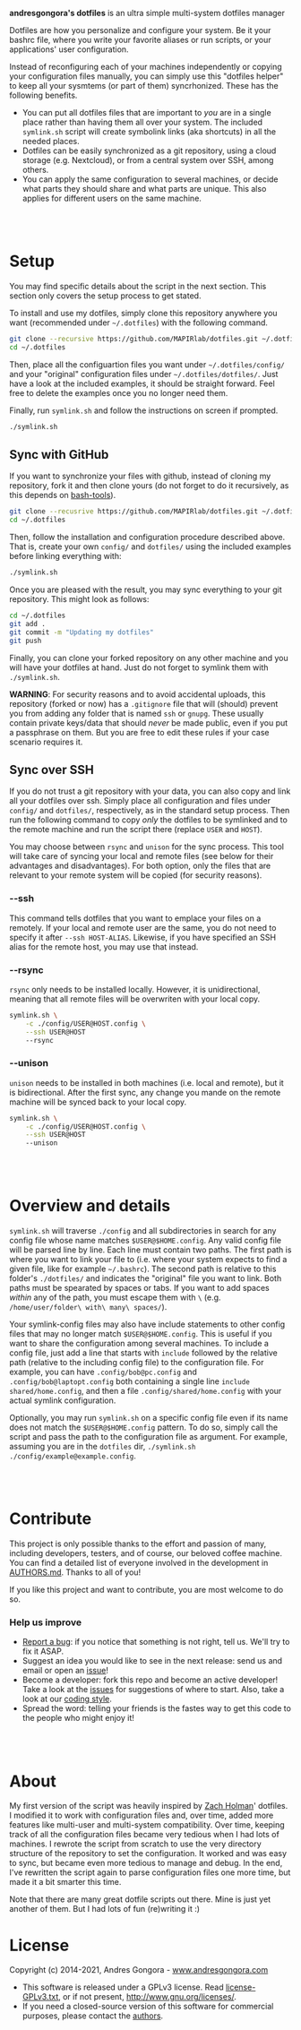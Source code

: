 **andresgongora's dotfiles** is an ultra simple multi-system dotfiles manager
  
Dotfiles are how you personalize and configure your system. Be it your bashrc
file, where you write your favorite aliases or run scripts, or your 
applications' user configuration.

Instead of reconfiguring each of your machines independently or copying your
configuration files manually, you can simply use this "dotfiles helper"
to keep all your sysmtems (or part of them) syncrhonized. These has the
following benefits.

- You can put all dotfiles files that are important to _you_ are in a single
  place rather than having them all over your system. The included `symlink.sh`
  script will create symbolink links (aka shortcuts) in all the needed places.
- Dotfiles can be easily synchronized as a git repository, using a cloud storage
  (e.g. Nextcloud), or from a central system over SSH, among others.
- You can apply the same configuration to several machines, or decide
  what parts they should share and what parts are unique. This also applies
  for different users on the same machine. 






<br/><br/>
<!--------------------------------------+-------------------------------------->
#                                     Setup
<!--------------------------------------+-------------------------------------->

You may find specific details about the script in the next section. This section
only covers the setup process to get stated.

To install and use my dotfiles, simply clone this repository anywhere you want 
(recommended under `~/.dotfiles`) with the following command. 

```sh
git clone --recursive https://github.com/MAPIRlab/dotfiles.git ~/.dotfiles
cd ~/.dotfiles
```

Then, place all the configuartion files you want under `~/.dotfiles/config/` 
and your "original" configuration files under `~/.dotfiles/dotfiles/`.
Just have a look at the included examples, it should be straight forward. 
Feel free to delete the examples once you no longer need them. 

Finally, run `symlink.sh` and follow the instructions on screen if prompted.

```sh
./symlink.sh
```



## Sync with GitHub

If you want to synchronize your files with github, instead of cloning my
repository, fork it and then clone yours (do not forget to do it recursively,
as this depends on [bash-tools](https://github.com/andresgongora/bash-tools)).


```sh
git clone --recusrive https://github.com/MAPIRlab/dotfiles.git ~/.dotfiles
cd ~/.dotfiles
```

Then, follow the installation and configuration procedure described above. That
is, create your own `config/` and `dotfiles/` using the included examples before
linking everything with:

```sh
./symlink.sh
```

Once you are pleased with the result, you may sync everything to your git
repository. This might look as follows:

```sh
cd ~/.dotfiles
git add .
git commit -m "Updating my dotfiles"
git push
```

Finally, you can clone your forked repository on any other machine and you will
have your dotfiles at hand. Just do not forget to symlink them with 
`./symlink.sh`.

**WARNING**: For security reasons and to avoid accidental uploads, this
repository (forked or now) has a `.gitignore` file that will (should) prevent
you from adding any folder that is named `ssh` or `gnupg`. These usually contain
private keys/data that should _never_ be made public, even if you put a
passphrase on them. But you are free to edit these rules if your case scenario
requires it.



## Sync over SSH

If you do not trust a git repository with your data, you can also copy and
link all your dotfiles over ssh. Simply place all configuration and files under
`config/` and `dotfiles/`, respectively, as in the standard setup process.
Then run the following command to copy _only_ the dotfiles to be symlinked and
to the remote machine and run the script there (replace `USER` and `HOST`).

You may choose between `rsync` and `unison` for the sync process. This tool
will take care of syncing your local and remote files (see below for their
advantages and disadvantages). For both option, only the files that are relevant
to your remote system will be copied (for security reasons).

### --ssh

This command tells dotfiles that you want to emplace your files on a remotely.
If your local and remote user are the same, you do not need to specify it after
`--ssh HOST-ALIAS`. Likewise, if you have specified an SSH alias for the remote host,
you may use that instead.

### --rsync
`rsync` only needs to be installed locally. However, it is unidirectional,
  meaning that all remote files will be overwriten with your local copy.
  
```sh
symlink.sh \
	-c ./config/USER@HOST.config \
	--ssh USER@HOST
	--rsync
```

### --unison
`unison` needs to be installed in both machines (i.e. local and remote),
but it is bidirectional. After the first sync, any change you mande on the
remote machine will be synced back to your local copy.
  
```sh
symlink.sh \
	-c ./config/USER@HOST.config \
	--ssh USER@HOST
	--unison
```






<br/><br/>
<!--------------------------------------+-------------------------------------->
#                              Overview and details
<!--------------------------------------+-------------------------------------->

`symlink.sh` will traverse `./config` and all subdirectories in search for any
config file whose name matches `$USER@$HOME.config`. Any valid config file will 
be parsed line by line. Each line must contain two paths. The first path is
where you want to link your file to (i.e. where your system expects to find
a given file, like for example `~/.bashrc`). The second path is relative to
this folder's `./dotfiles/` and indicates the "original" file you want to link.
Both paths must be spearated by spaces or tabs. If you want to add spaces
_within_ any of the path, you must escape them with `\`
(e.g. `/home/user/folder\ with\ many\ spaces/`).

Your symlink-config files may also have include statements to other config files
that may no longer match `$USER@$HOME.config`. This is useful if you want to
share the configuration among several machines. To include a config file, just
add a line that starts with `include` followed by the relative path (relative to
the including config file) to the configuration file. For example, you can have
`.config/bob@pc.config` and `.config/bob@laptopt.config` both containing a 
single line `include shared/home.config`, and then a file
`.config/shared/home.config` with your actual symlink configuration.

Optionally, you may run `symlink.sh` on a specific config file even if its name
does not match the `$USER@$HOME.config` pattern. To do so, simply call the
script and pass the path to the configuration file as argument. For example,
assuming you are in the `dotfiles` dir, 
`./symlink.sh ./config/example@example.config`.






<br/><br/>
<!--------------------------------------+-------------------------------------->
#                                   Contribute
<!--------------------------------------+-------------------------------------->

This project is only possible thanks to the effort and passion of many, 
including developers, testers, and of course, our beloved coffee machine.
You can find a detailed list of everyone involved in the development
in [AUTHORS.md](AUTHORS.md). Thanks to all of you!

If you like this project and want to contribute, you are most welcome to do so.



### Help us improve

* [Report a bug](https://github.com/andresgongora/synth-shell/issues/new/choose): 
  if you notice that something is not right, tell us. We'll try to fix it ASAP.
* Suggest an idea you would like to see in the next release: send us
  and email or open an [issue](https://github.com/andresgongora/synth-shell/issues)!
* Become a developer: fork this repo and become an active developer!
  Take a look at the [issues](https://github.com/andresgongora/synth-shell/issues)
  for suggestions of where to start. Also, take a look at our 
  [coding style](coding_style.md).
* Spread the word: telling your friends is the fastes way to get this code to
  the people who might enjoy it!






<br/><br/>
<!--------------------------------------+-------------------------------------->
#                                     About
<!--------------------------------------+--------------------------------------> 

My first version of the script was heavily inspired by 
[Zach Holman](https://github.com/holman)' dotfiles.
I modified it to work with configuration files and, over time, added more
features like multi-user and multi-system compatibility. Over time, keeping
track of all the configuration files became very tedious when I had lots of
machines. I rewrote the script from scratch to use the very directory structure
of the repository to set the configuration. It worked and was easy to sync, but
became even more tedious to manage and debug. In the end, I've rewritten the 
script again to parse configuration files one more time, but made it a bit
smarter this time. 

Note that there are many great dotfile scripts out there.
Mine is just yet another of them. But I had lots of fun (re)writing it :)






<!--------------------------------------+-------------------------------------->
#                                    License
<!--------------------------------------+-------------------------------------->

Copyright (c) 2014-2021, Andres Gongora - www.andresgongora.com

* This software is released under a GPLv3 license.
  Read [license-GPLv3.txt](LICENSE),
  or if not present, <http://www.gnu.org/licenses/>.
* If you need a closed-source version of this software
  for commercial purposes, please contact the [authors](AUTHORS.md).

